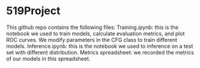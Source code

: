 # 519Project

This github repo contains the following files:
Training.ipynb: this is the notebook we used to train models, calculate evaluation metrics, and plot ROC curves. We modify parameters in the CFG class to train different models.
Inference.ipynb: this is the notebook we used to inference on a test set with different distribution.
Metrics spreadsheet: we recorded the metrics of our models in this spreadsheet.
